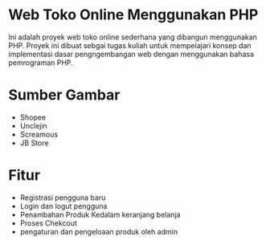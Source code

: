 # Web Toko Online Menggunakan PHP
Ini adalah proyek web toko online sederhana yang dibangun menggunakan PHP. Proyek ini dibuat sebgai tugas kuliah untuk mempelajari konsep dan implementasi dasar pengngembangan web dengan menggunakan bahasa pemrograman PHP.

# Sumber Gambar
* Shopee
* Unclejin
* Screamous
* JB Store

# Fitur
* Registrasi pengguna baru
* Login dan logut pengguna
* Penambahan Produk Kedalam keranjang belanja
* Proses Chekcout 
* pengaturan dan pengeloaan produk oleh admin